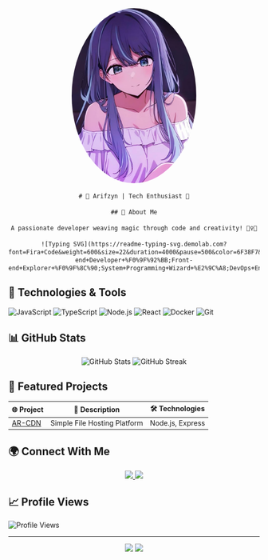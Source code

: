 <div align="center">
    <img src="./media/23469e7b288916160258b7da587885f1.jpg" width="250" height="350" style="border-radius: 50%; object-fit: cover;" />
    
    # 🌟 Arifzyn | Tech Enthusiast 🚀

    ## 💫 About Me
    
    A passionate developer weaving magic through code and creativity! 🧙‍♀️✨

    ![Typing SVG](https://readme-typing-svg.demolab.com?font=Fira+Code&weight=600&size=22&duration=4000&pause=500&color=6F38F7&center=true&vCenter=true&width=600&lines=Back-end+Developer+%F0%9F%92%BB;Front-end+Explorer+%F0%9F%8C%90;System+Programming+Wizard+%E2%9C%A8;DevOps+Enthusiast+%F0%9F%94%A7)
</div>

## 🔧 Technologies & Tools

![JavaScript](https://img.shields.io/badge/-JavaScript-black?style=flat-square&logo=javascript)
![TypeScript](https://img.shields.io/badge/-TypeScript-007ACC?style=flat-square&logo=typescript)
![Node.js](https://img.shields.io/badge/-Node.js-black?style=flat-square&logo=Node.js)
![React](https://img.shields.io/badge/-React-black?style=flat-square&logo=react)
![Docker](https://img.shields.io/badge/-Docker-black?style=flat-square&logo=docker)
![Git](https://img.shields.io/badge/-Git-black?style=flat-square&logo=git)

## 📊 GitHub Stats

<div align="center">
    <img src="https://github-readme-stats.vercel.app/api?username=Arifzyn19&show_icons=true&theme=radical" alt="GitHub Stats" height="180"/>
    <img src="https://github-readme-streak-stats.herokuapp.com/?user=Arifzyn19&theme=radical" alt="GitHub Streak" height="180"/>
</div>

## 🚀 Featured Projects

| 🌐 Project | 📝 Description | 🛠️ Technologies |
|-----------|----------------|-----------------|
| [AR-CDN](https://github.com/Arifzyn19/AR-CDN) | Simple File Hosting Platform | Node.js, Express |

## 🌍 Connect With Me

<div align="center">
    <a href="https://youtube.com/@arifzxa19">
        <img src="https://img.shields.io/badge/YouTube-FF0000?style=for-the-badge&logo=youtube&logoColor=white" />
    </a>
    <a href="https://arifzyn.tech">
        <img src="https://img.shields.io/badge/Website-000000?style=for-the-badge&logo=About.me&logoColor=white" />
    </a>
</div>

## 📈 Profile Views

![Profile Views](https://komarev.com/ghpvc/?username=Arifzyn19&color=blueviolet)

---

<div align="center">
    <img src="https://forthebadge.com/images/badges/built-with-love.svg" />
    <img src="https://forthebadge.com/images/badges/powered-by-coffee.svg" />
</div>
